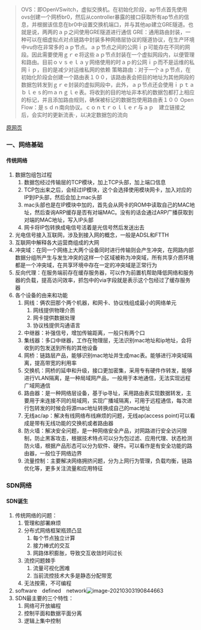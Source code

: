 > OVS：即OpenVSwitch，虚拟交换机。在初始化阶段，ap节点首先使用ovs创建一个网桥br0，然后从controller暴露的接口获取所有ap节点的信息，并根据该信息在br0中设置交换机端口，并与其他ap建立GRE隧道。也就是说，两两的ａｐ之间使用GRE隧道进行通信
> GRE：通用路由封装，一种可以在细虚拟点对点链路中封装多种网络层协议的隧道协议，在生产环境中vu你在非常多的ａｐ节点。ａｐ节点之间的公网ｉｐ可能存在不同的网段。因此需要使用ｇｒｅ将这些ａｐ节点封装在一个虚拟网段内，以便管理和路由。目前ｏｖｓｅｌａｙ网络使用的时ａｐ的公网ｉｐ而不是运维的私网ｉｐ，目的是减少对运维私网的依赖
> 策略路由：对于一个ａｐ节点，在初始化阶段会创建一个路由表１００，该路由表会把目的地址为其他网段的数据包转发到ｇｒｅ封装的虚拟网段中，此外，ａｐ节点还会使用ｉｐｔａｂｌｅｓ的ｍａｎｇｌｅ表。将收到的目的地址非本机的数据包都打上相应的标记，并且添加路由规则，确保被标记的数据包使用路由表１００
> Open Flow：是ｓｄｎ南向协议。ｃｏｎｔｒｏｌｌｅｒ与ａｐ　建立链接之后，会实时的更新流表·，以决定数据包的流向

[原网页](https://mp.weixin.qq.com/s?__biz=MjM5MTM3MzIzMg==&mid=209513316&idx=1&sn=e5dbd9a2ccccb88d0ee5c4d5790699c1#rd)

### 一、网络基础

#### 传统网络

1. 数据包组包过程
   1. 数据包经过传输层的TCP模块，加上TCP头部，加上端口信息
   2. TCP包出来之后，会经过IP模块，这个会选择使用模块网卡，加入对应的IP到IP头部，然后会加上mac头部
   3. mac头部也是在IP模块中加的，首先会从网卡的ROM中读取自己的MAC地址，然后查询ARP缓存是否有对端MAC。没有的话会通过ARP广播获取到对端的MAC地址，写入IP头部
   4. 网卡将IP包转换成电信号活着是光信号然后发送出去
2. 光电信号接入互联网，涉及到接入网的概念，一般是ADSL和FTTH
3. 互联网中解释各大运营商组成的大网
4. 冲突域：在同一个网络上大两个设备同时进行传输则会产生冲突，在网路内部数据分组所产生与发生冲突的这样一个区域被称为冲突域，所有共享介质环境都是一个冲突域，在共享环境中存在一定的冲突域是正常行为
5. 反向代理：在服务端前存在缓存服务器，可以作为前置机帮助降低网络和服务器的负载，提高访问效率，抓包中的via字段就是表示这个包经过了缓存服务器
6. 各个设备的由来和功能
   1. 网线：俩农田那个两个机器，和网卡、协议栈组成最小的网络单元
      1. 网线提供物理介质
      2. 网卡提供数据处理
      3. 协议栈提供沟通语言
   2. 中继器：补强信号，增加传输距离，一般只有两个口
   3. 集线器：多口中继器，工作在物理层，无法识别mac地址和ip地址，会将收到的包发送到所有的其他设备
   4. 网桥：链路层产品，能够识别mac地址并生成mac表。能够进行冲突域隔离，提高带宽的利用率
   5. 交换机：网桥的延申和升级，接口更加密集，采用专有硬件作转发，能够进行VLAN隔离，是一种局域网产品，一般用于本地通信，无法实现远程广域网通信
   6. 路由器：是一种网络层设备，基于ip寻址，采用路由表实现数据转发，主要用于来连接不同的局域网，实现广播域隔离，可用于远程通信，每次进行包转发的时候会将源mac地址转换成自己的mac地址
   7. 无线ac/ap：解决有线网络布线麻烦的问题，无线ap(access point)可以看成是带有无线功能的交换机或者路由器
   8. 防火墙：解决安全问题，是一种网络安全产品，对网路进行安全访问限制，防止黑客攻击，根据技术特点可以分为包过滤、应用代理、状态检测防火墙，根据产品形态可以分为软件、硬件。可以看作是有安全功能的路由器，一般位于网络边界
   9. 流量控制：主要解决网络拥挤问题，分为上网行为管理，负载均衡，链路优化等，更多关注流量和应用特征

### SDN网络

#### SDN诞生

1. 传统网络的问题：
   1. 管理和部署麻烦
   2. 分布式网络框架瓶颈凸显
      1. 每个节点独立计算
      2. 接力棒式的交互
      3. 网路体积膨胀，导致交互收敛时间过长
   3. 流控问题棘手
      1. 流量可视化困难
      2. 当前流控技术大多是静态分配带宽
   4. 无法按需，不可编程
2. software　defined　network![image-20210303190844663](D:\mynote\tupian\image-20210303190844663.png)
3. SDN最主要的三个特性：
   1. 网络可开放编程
   2. 控制平面和数据平面分离
   3. 逻辑上集中控制